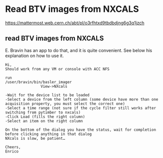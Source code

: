 # Read BTV images from NXCALS

https://mattermost.web.cern.ch/abt/pl/o3rfhtxd9tbdbdjng6g3q1jzch

## read BTV images from NXCALS

E. Bravin has an app to do that, and it is quite convenient. See below his explanation on how to use it.

```
Hi,
Should work from any VM or console with ACC NFS
 
run
/user/bravin/bin/basler_imager
                View->NXcals
 
-Wait for the device list to be loaded
-Select a device from the left column (some device have more than one acquisition property, you must select the correct one)
-Select a time range (not sure if the cycle filter still works after switching from pytimber to nxcals)
-Click Load (fills the right column)
-Select an item on the right column
 
On the bottom of the dialog you have the status, wait for completion before clicking anything in that dialog
NXcals is slow, be patient…
 
Cheers,
Enrico
 ```
